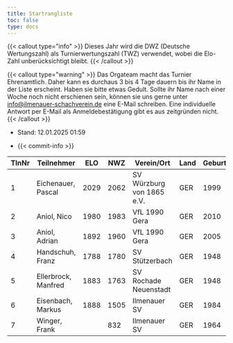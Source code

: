 ```yaml
---
title: Startrangliste
toc: false
type: docs
---
```


{{< callout type="info" >}}
Dieses Jahr wird die DWZ (Deutsche Wertungszahl) als Turnierwertungszahl (TWZ) verwendet, wobei die Elo-Zahl unberücksichtigt bleibt.
{{< /callout >}}

{{< callout type="warning" >}}
Das Orgateam macht das Turnier Ehrenamtlich. Daher kann es durchaus 3 bis 4 Tage dauern bis ihr Name in der Liste erscheint. Haben sie bitte etwas Gedult. Sollte ihr Name nach einer Woche noch nicht erschienen sein, können sie uns gerne unter [info@ilmenauer-schachverein.de](mailto:info@ilmenauer-schachverein.de) eine E-Mail schreiben. Eine individuelle Antwort per E-Mail als Anmeldebestätigung gibt es aus zeitgründen nicht.
{{< /callout >}}

- Stand: 12.01.2025 01:59

- {{< commit-info >}}


| TlnNr | Teilnehmer          | ELO  | NWZ  | Verein/Ort                | Land | Geburt |
| ----- | ------------------- | ---- | ---- | ------------------------- | ---- | ------ |
| 1     | Eichenauer, Pascal  | 2029 | 2062 | SV Würzburg von 1865 e.V. | GER  | 1999   |
| 2     | Aniol, Nico         | 1980 | 1983 | VfL 1990 Gera             | GER  | 2010   |
| 3     | Aniol, Adrian       | 1892 | 1960 | VfL 1990 Gera             | GER  | 2005   |
| 4     | Handschuh, Franz    | 1788 | 1780 | SV Stützerbach            | GER  | 1948   |
| 5     | Ellerbrock, Manfred | 1883 | 1763 | SV Rochade Neuenstadt     | GER  | 1948   |
| 6     | Eisenbach, Markus   | 1888 | 1505 | Ilmenauer SV              | GER  | 1984   |
| 7     | Winger, Frank       |      | 832  | Ilmenauer SV              | GER  | 1964   |
